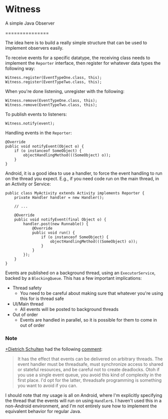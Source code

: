 # Witness

A simple Java Observer

===============

The idea here is to build a really simple structure that can be used to implement observers easily.

To receive events for a specific datatype, the receiving class needs to implement the `Reporter`
interface, then register for whatever data types the following way:

    Witness.register(EventTypeOne.class, this);
    Witness.register(EventTypeTwo.class, this);

When you're done listening, unregister with the following:

    Witness.remove(EventTypeOne.class, this);
    Witness.remove(EventTypeTwo.class, this);

To publish events to listeners:

    Witness.notify(event);

Handling events in the `Reporter`:

    @Override
    public void notifyEvent(Object o) {
        if (o instanceof SomeObject) {
            objectHandlingMethod(((SomeObject) o));
        }
    }

Android, it is a good idea to use a handler, to force the event handling to run on the thread you expect. E.g., if you need code run on the main thread, in an Activity or Service:

    public class MyActivity extends Activity implements Reporter {
        private Handler handler = new Handler();
    
        // ...
    
        @Override
        public void notifyEvent(final Object o) {
            handler.post(new Runnable() {
                @Override
                public void run() {
                    if (o instanceof SomeObject) {
                        objectHandlingMethod(((SomeObject) o));
                    }
                }
            });
        }
    }

Events are published on a background thread, using an `ExecutorService`, backed by a `BlockingQueue`.
This has a few important implications:

* Thread safety
  * You need to be careful about making sure that whatever you're using this for is thread safe
* UI/Main thread
  * All events will be posted to background threads
* Out of order
  * Events are handled in parallel, so it is possible for them to come in out of order

### Note

[+Dietrich Schulten](https://plus.google.com/u/0/115844465204731828022) had the following [comment](https://plus.google.com/u/0/+EJohnFeig/posts/eqprQafTTLc):

> It has the effect that events can be delivered on arbitrary threads. The event handler must be threadsafe, must synchronize access to shared or stateful resources, and be careful not to create deadlocks. Otoh if you use a single event queue, you avoid this kind of complexity in the first place. I'd opt for the latter, threadsafe programming is something you want to avoid if you can.﻿

I should note that my usage is all on Android, where I'm explicitly specifying the thread that the events will run on using `Handler`s. I haven't used this in a non-Android environment, and I'm not entirely sure how to implement the equivalent behavior for regular Java.
